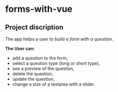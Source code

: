 # forms-with-vue

## Project discription

The app helps a user to build *a form with a question*.  

**The User can:**

- add a question to the form,
- select a question type (long or short type),
- see a preview of the question,
- delete the question,
- update the question,
- change a size of a textarea with a slider.
